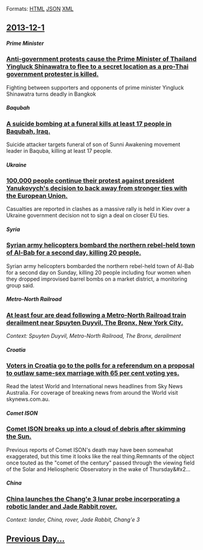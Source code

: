 
Formats: [HTML](2013/12/1/index.html)  [JSON](2013/12/1/index.json)  [XML](2013/12/1/index.xml)  

## [2013-12-1](/news/2013/12/1/index.md)

##### Prime Minister
### [Anti-government protests cause the Prime Minister of Thailand Yingluck Shinawatra to flee to a secret location as a pro-Thai government protester is killed. ](/news/2013/12/1/anti-government-protests-cause-the-prime-minister-of-thailand-yingluck-shinawatra-to-flee-to-a-secret-location-as-a-pro-thai-government-prot.md)
Fighting between supporters and opponents of prime minister Yingluck Shinawatra turns deadly in Bangkok

##### Baqubah
### [A suicide bombing at a funeral kills at least 17 people in Baqubah, Iraq. ](/news/2013/12/1/a-suicide-bombing-at-a-funeral-kills-at-least-17-people-in-baqubah-iraq.md)
Suicide attacker targets funeral of son of Sunni Awakening movement leader in Baquba, killing at least 17 people.

##### Ukraine
### [100,000 people continue their protest against president Yanukovych's decision to back away from stronger ties with the European Union. ](/news/2013/12/1/100-000-people-continue-their-protest-against-president-yanukovych-s-decision-to-back-away-from-stronger-ties-with-the-european-union.md)
Casualties are reported in clashes as a massive rally is held in Kiev over a Ukraine government decision not to sign a deal on closer EU ties.

##### Syria
### [Syrian army helicopters bombard the northern rebel-held town of Al-Bab for a second day, killing 20 people. ](/news/2013/12/1/syrian-army-helicopters-bombard-the-northern-rebel-held-town-of-al-bab-for-a-second-day-killing-20-people.md)
Syrian army helicopters bombarded the northern rebel-held town of Al-Bab for a second day on Sunday, killing 20 people including four women when they dropped improvised barrel bombs on a market district, a monitoring group said.

##### Metro-North Railroad
### [At least four are dead following a Metro-North Railroad train derailment near Spuyten Duyvil, The Bronx, New York City. ](/news/2013/12/1/at-least-four-are-dead-following-a-metro-north-railroad-train-derailment-near-spuyten-duyvil-the-bronx-new-york-city.md)
_Context: Spuyten Duyvil, Metro-North Railroad, The Bronx, derailment_

##### Croatia
### [Voters in Croatia go to the polls for a referendum on a proposal to outlaw same-sex marriage with 65 per cent voting yes. ](/news/2013/12/1/voters-in-croatia-go-to-the-polls-for-a-referendum-on-a-proposal-to-outlaw-same-sex-marriage-with-65-per-cent-voting-yes.md)
Read the latest World and International news headlines from Sky News Australia. For coverage of breaking news from around the World visit skynews.com.au.

##### Comet ISON
### [Comet ISON breaks up into a cloud of debris after skimming the Sun. ](/news/2013/12/1/comet-ison-breaks-up-into-a-cloud-of-debris-after-skimming-the-sun.md)
Previous reports of Comet ISON&#x27;s death may have been somewhat exaggerated, but this time it looks like the real thing.Remnants of the object once touted as the &quot;comet of the century&quot; passed through the viewing field of the Solar and Heliospheric Observatory in the wake of Thursday&#x2...

##### China
### [China launches the Chang'e 3 lunar probe incorporating a robotic lander and Jade Rabbit rover. ](/news/2013/12/1/china-launches-the-chang-e-3-lunar-probe-incorporating-a-robotic-lander-and-jade-rabbit-rover.md)
_Context: lander, China, rover, Jade Rabbit, Chang'e 3_

## [Previous Day...](/news/2013/11/30/index.md)

